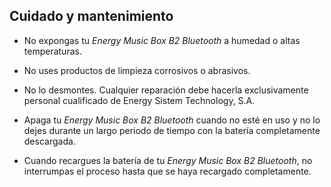 ## Cuidado y mantenimiento

*	No expongas tu *Energy Music Box B2 Bluetooth* a humedad o altas temperaturas.

*	No uses productos de limpieza corrosivos o abrasivos.

*	No lo desmontes. Cualquier reparación debe hacerla exclusivamente personal cualificado de Energy Sistem Technology, S.A.

*	Apaga tu *Energy Music Box B2 Bluetooth* cuando no esté en uso y no lo dejes durante un largo periodo de tiempo con la batería completamente descargada.

*	Cuando recargues la batería de tu *Energy Music Box B2 Bluetooth*, no interrumpas el proceso hasta que se haya recargado completamente.
